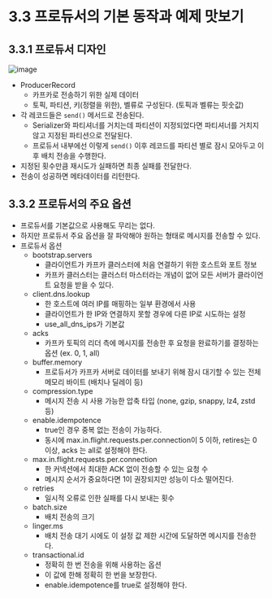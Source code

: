 # 3.3 프로듀서의 기본 동작과 예제 맛보기

## 3.3.1 프로듀서 디자인

![image](https://github.com/user-attachments/assets/c817c82c-d533-40f4-900d-eb19912172d5)

- ProducerRecord
    - 카프카로 전송하기 위한 실제 데이터
    - 토픽, 파티션, 키(정렬을 위한), 벨류로 구성된다. (토픽과 벨류는 핏숫값)
- 각 레코드들은 `send()` 메서드로 전송된다.
    - Serializer와 파티셔너를 거치는데 파티션이 지정되었다면 파티셔너를 거치지 않고 지정된 파티션으로 전달된다.
    - 프로듀서 내부에선 이렇게 `send()` 이후 레코드를 파티션 별로 잠시 모아두고 이후 배치 전송을 수행한다.
- 지정된 횟수만큼 재시도가 실패하면 최종 실패를 전달한다.
- 전송이 성공하면 메타데이터를 리턴한다.

## 3.3.2 프로듀서의 주요 옵션

- 프로듀서를 기본값으로 사용해도 무리는 없다.
- 하지만 프로듀서 주요 옵션을 잘 파악해야 원하는 형태로 메시지를 전송할 수 있다.
- 프로듀서 옵션
    - bootstrap.servers
        - 클라이언트가 카프카 클러스터에 처음 연결하기 위한 호스트와 포트 정보
        - 카프카 클러스터는 클러스터 마스터라는 개념이 없어 모든 서버가 클라이언트 요청을 받을 수 있다.
    - client.dns.lookup
        - 한 호스트에 여러 IP를 매핑하는 일부 환경에서 사용
        - 클라이언트가 한 IP와 연결하지 못할 경우에 다른 IP로 시도하는 설정
        - use_all_dns_ips가 기본값
    - acks
        - 카프카 토픽의 리더 측에 메시지를 전송한 후 요청을 완료하기를 결정하는 옵션 (ex. 0, 1, all)
    - buffer.memory
        - 프로듀서가 카프카 서버로 데이터를 보내기 위해 잠시 대기할 수 있는 전체 메모리 바이트 (배치나 딜레이 등)
    - compression.type
        - 메시지 전송 시 사용 가능한 압축 타입 (none, gzip, snappy, lz4, zstd 등)
    - enable.idempotence
        - true인 경우 중복 없는 전송이 가능하다.
        - 동시에 max.in.flight.requests.per.connection이 5 이하, retires는 0 이상, acks 는 all로 설정해야 한다.
    - max.in.flight.requests.per.connection
        - 한 커넥션에서 최대한 ACK 없이 전송할 수 있는 요청 수
        - 메시지 순서가 중요하다면 1이 권장되지만 성능이 다소 떨어진다.
    - retries
        - 일시적 오류로 인한 실패를 다시 보내는 횟수
    - batch.size
        - 배치 전송의 크기
    - linger.ms
        - 배치 전송 대기 시에도 이 설정 값 제한 시간에 도달하면 메시지를 전송한다.
    - transactional.id
        - 정확히 한 번 전송을 위해 사용하는 옵션
        - 이 값에 한해 정확히 한 번을 보장한다.
        - enable.idempotence를 true로 설정해야 한다.

